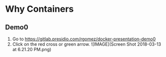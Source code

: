# Why Containers
## Demo0
1. Go to https://gitlab.presidio.com/rgomez/docker-presentation-demo0
2. Click on the red cross or green arrow. ![IMAGE](Screen Shot 2018-03-13 at 6.21.20 PM.png)


